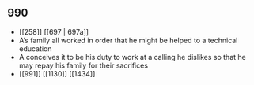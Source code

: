 ## 990
- [[258]] [[697 | 697a]] 
- A’s family all worked in order that he might be helped to a technical education
- A conceives it to be his duty to work at a calling he dislikes so that he may repay his family for their sacrifices
- [[991]] [[1130]] [[1434]] 

